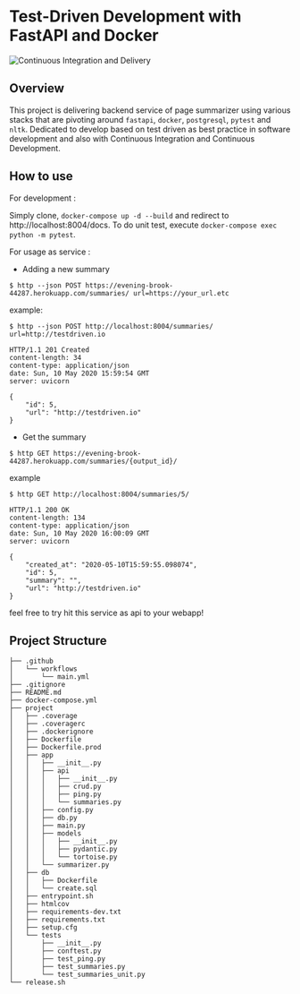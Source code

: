 # Test-Driven Development with FastAPI and Docker

![Continuous Integration and Delivery](https://github.com/sanggusti/fastapi-tdd/workflows/Continuous%20Integration%20and%20Delivery/badge.svg?branch=master)

## Overview

This project is delivering backend service of page summarizer using various stacks that are pivoting around `fastapi`, `docker`, `postgresql`, `pytest` and `nltk`. Dedicated to develop based on test driven as best practice in software development and also with Continuous Integration and Continuous Development.

## How to use

For development :

Simply clone, `docker-compose up -d --build` and redirect to http://localhost:8004/docs. To do unit test, execute `docker-compose exec python -m pytest`.

For usage as service :

-  Adding a new summary
```
$ http --json POST https://evening-brook-44287.herokuapp.com/summaries/ url=https://your_url.etc
```

example:
```
$ http --json POST http://localhost:8004/summaries/ url=http://testdriven.io

HTTP/1.1 201 Created
content-length: 34
content-type: application/json
date: Sun, 10 May 2020 15:59:54 GMT
server: uvicorn

{
    "id": 5,
    "url": "http://testdriven.io"
}
```
- Get the summary
```
$ http GET https://evening-brook-44287.herokuapp.com/summaries/{output_id}/
```
example
```
$ http GET http://localhost:8004/summaries/5/

HTTP/1.1 200 OK
content-length: 134
content-type: application/json
date: Sun, 10 May 2020 16:00:09 GMT
server: uvicorn

{
    "created_at": "2020-05-10T15:59:55.098074",
    "id": 5,
    "summary": "",
    "url": "http://testdriven.io"
}
```

feel free to try hit this service as api to your webapp!

## Project Structure

```
├── .github
│   └── workflows
│       └── main.yml
├── .gitignore
├── README.md
├── docker-compose.yml
├── project
│   ├── .coverage
│   ├── .coveragerc
│   ├── .dockerignore
│   ├── Dockerfile
│   ├── Dockerfile.prod
│   ├── app
│   │   ├── __init__.py
│   │   ├── api
│   │   │   ├── __init__.py
│   │   │   ├── crud.py
│   │   │   ├── ping.py
│   │   │   └── summaries.py
│   │   ├── config.py
│   │   ├── db.py
│   │   ├── main.py
│   │   ├── models
│   │   │   ├── __init__.py
│   │   │   ├── pydantic.py
│   │   │   └── tortoise.py
│   │   └── summarizer.py
│   ├── db
│   │   ├── Dockerfile
│   │   └── create.sql
│   ├── entrypoint.sh
│   ├── htmlcov
│   ├── requirements-dev.txt
│   ├── requirements.txt
│   ├── setup.cfg
│   └── tests
│       ├── __init__.py
│       ├── conftest.py
│       ├── test_ping.py
│       ├── test_summaries.py
│       └── test_summaries_unit.py
└── release.sh
```